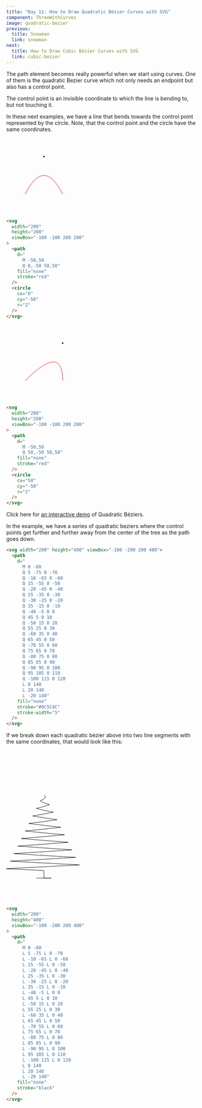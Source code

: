 ```yaml
---
title: "Day 11: How to Draw Quadratic Bézier Curves with SVG"
component: ThreeWithCurves
image: quadratic-bezier
previous:
  title: Snowman
  link: snowman
next:
  title: How to Draw Cubic Bézier Curves with SVG
  link: cubic-bezier
---
```


The path element becomes really powerful when we start using curves. One of them is the quadratic Bezier curve which not only needs an endpoint but also has a control point.

The control point is an invisible coordinate to which the line is bending to, but not touching it.

In these next examples, we have a line that bends towards the control point represented by the circle. Note, that the control point and the circle have the same coordinates.

<div class="grid-200">

  <svg width="200" height="200" viewBox="-100 -100 200 200">
    <path d="M -50,50 Q 0,-50 50,50" fill="none" stroke="red"  />
    <circle cx="0" cy="-50" r="2" />
  </svg>

<!-- prettier-ignore -->
```html
<svg 
  width="200"
  height="200"
  viewBox="-100 -100 200 200"
>
  <path 
    d="
      M -50,50 
      Q 0,-50 50,50" 
    fill="none"
    stroke="red"
  />
  <circle 
    cx="0"
    cy="-50"
    r="2" 
  />
</svg>
```

</div>

<div class="grid-200">

  <svg width="200" height="200" viewBox="-100 -100 200 200">
    <path d="M -50,50 Q 50,-50 50,50" fill="none" stroke="red"  />
    <circle cx="50" cy="-50" r="2" />
  </svg>

<!-- prettier-ignore -->
```html
<svg 
  width="200"
  height="200"
  viewBox="-100 -100 200 200"
>
  <path 
    d="
      M -50,50 
      Q 50,-50 50,50" 
    fill="none"
    stroke="red"
  />
  <circle 
    cx="50"
    cy="-50"
    r="2" 
  />
</svg>
```

</div>

Click here for <a href="https://hunormarton.github.io/svg-curves/quadratic" target="_blank" rel="noopener">an interactive demo</a> of Quadratic Béziers.

In the example, we have a series of quadratic beziers where the control points get further and further away from the center of the tree as the path goes down.

<div class="code-flex">

```html
<svg width="200" height="400" viewBox="-100 -200 200 400">
  <path
    d="
      M 0 -80
      Q 5 -75 0 -70
      Q -10 -65 0 -60
      Q 15 -55 0 -50
      Q -20 -45 0 -40
      Q 25 -35 0 -30
      Q -30 -25 0 -20
      Q 35 -15 0 -10
      Q -40 -5 0 0
      Q 45 5 0 10
      Q -50 15 0 20
      Q 55 25 0 30
      Q -60 35 0 40
      Q 65 45 0 50
      Q -70 55 0 60
      Q 75 65 0 70
      Q -80 75 0 80
      Q 85 85 0 90
      Q -90 95 0 100
      Q 95 105 0 110
      Q -100 115 0 120
      L 0 140
      L 20 140
      L -20 140"
    fill="none"
    stroke="#0C5C4C"
    stroke-width="5"
  />
</svg>
```

</div>

If we break down each quadratic bézier above into two line segments with the same coordinates, that would look like this:

<div class="grid-200">

  <svg width="200" height="400" viewBox="-100 -200 200 400">
    <path d="
      M 0 -80
      L 5 -75 L 0 -70
      L -10 -65 L 0 -60
      L 15 -55 L 0 -50
      L -20 -45 L 0 -40
      L 25 -35 L 0 -30
      L -30 -25 L 0 -20
      L 35 -15 L 0 -10
      L -40 -5 L 0 0
      L 45 5 L 0 10
      L -50 15 L 0 20
      L 55 25 L 0 30
      L -60 35 L 0 40
      L 65 45 L 0 50
      L -70 55 L 0 60
      L 75 65 L 0 70
      L -80 75 L 0 80
      L 85 85 L 0 90
      L -90 95 L 0 100
      L 95 105 L 0 110
      L -100 115 L 0 120
      L 0 140
      L 20 140
      L -20 140" fill="none" stroke="black"  />
  </svg>

<!-- prettier-ignore -->
```html
<svg 
  width="200"
  height="400"
  viewBox="-100 -200 200 400"
>
  <path 
    d="
      M 0 -80
      L 5 -75 L 0 -70
      L -10 -65 L 0 -60
      L 15 -55 L 0 -50
      L -20 -45 L 0 -40
      L 25 -35 L 0 -30
      L -30 -25 L 0 -20
      L 35 -15 L 0 -10
      L -40 -5 L 0 0
      L 45 5 L 0 10
      L -50 15 L 0 20
      L 55 25 L 0 30
      L -60 35 L 0 40
      L 65 45 L 0 50
      L -70 55 L 0 60
      L 75 65 L 0 70
      L -80 75 L 0 80
      L 85 85 L 0 90
      L -90 95 L 0 100
      L 95 105 L 0 110
      L -100 115 L 0 120
      L 0 140
      L 20 140
      L -20 140"
    fill="none"
    stroke="black"
  />
</svg>
```

</div>
